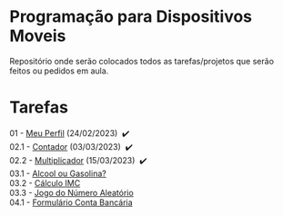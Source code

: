 # Programação para Dispositivos Moveis
Repositório onde serão colocados todos as tarefas/projetos que serão feitos ou pedidos em aula.
<h1>Tarefas</h1>
01 - <a href="https://github.com/EricKida/ProgDispMobiles/tree/main/Aula01%20-%20Meu%20Perfil">Meu Perfil</a> (24/02/2023)&nbsp&nbsp✔️
<br>
02.1 - <a href="https://github.com/EricKida/ProgDispMobiles/tree/main/Aula02.1%20-%20Contador">Contador</a> (03/03/2023)&nbsp&nbsp✔️
<br>
02.2 - <a href="https://github.com/EricKida/ProgDispMobiles/tree/main/Aula02.2%20-%20Multiplicador">Multiplicador</a> (15/03/2023)&nbsp&nbsp✔️
<br>
03.1 - <a href="">Alcool ou Gasolina?</a>
<br>
03.2 - <a href="">Cálculo IMC</a>
<br>
03.3 - <a href="">Jogo do Número Aleatório</a>
<br>
04.1 - <a href="https://github.com/EricKida/ProgDispMobiles/tree/main/Aula04.1%20-%20Formulario%20Conta%20Bancaria">Formulário Conta Bancária
</a>
